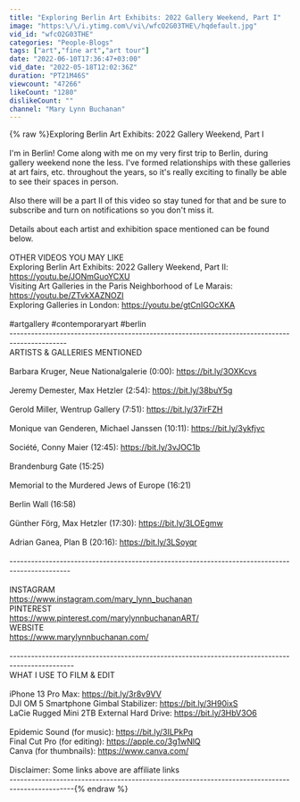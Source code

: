 ```yaml
---
title: "Exploring Berlin Art Exhibits: 2022 Gallery Weekend, Part I"
image: "https:\/\/i.ytimg.com\/vi\/wfcO2G03THE\/hqdefault.jpg"
vid_id: "wfcO2G03THE"
categories: "People-Blogs"
tags: ["art","fine art","art tour"]
date: "2022-06-10T17:36:47+03:00"
vid_date: "2022-05-18T12:02:36Z"
duration: "PT21M46S"
viewcount: "47266"
likeCount: "1280"
dislikeCount: ""
channel: "Mary Lynn Buchanan"
---
```

{% raw %}Exploring Berlin Art Exhibits: 2022 Gallery Weekend, Part I<br /><br />I'm in Berlin! Come along with me on my very first trip to Berlin, during gallery weekend none the less. I've formed relationships with these galleries at art fairs, etc. throughout the years, so it's really exciting to finally be able to see their spaces in person. <br /><br />Also there will be a part II of this video so stay tuned for that and be sure to subscribe and turn on notifications so you don't miss it. <br /><br />Details about each artist and exhibition space mentioned can be found below. <br /><br />OTHER VIDEOS YOU MAY LIKE <br />Exploring Berlin Art Exhibits: 2022 Gallery Weekend, Part II: <a rel="nofollow" target="blank" href="https://youtu.be/JONmGuoYCXU">https://youtu.be/JONmGuoYCXU</a><br />Visiting Art Galleries in the Paris Neighborhood of Le Marais: <a rel="nofollow" target="blank" href="https://youtu.be/ZTvkXAZNOZI">https://youtu.be/ZTvkXAZNOZI</a><br />Exploring Galleries in London: <a rel="nofollow" target="blank" href="https://youtu.be/gtCnIGOcXKA">https://youtu.be/gtCnIGOcXKA</a><br /><br />#artgallery #contemporaryart #berlin<br />----------------------------------------------------------------------------------------------<br />ARTISTS &amp; GALLERIES MENTIONED<br /><br />Barbara Kruger, Neue Nationalgalerie (0:00): <a rel="nofollow" target="blank" href="https://bit.ly/3OXKcvs">https://bit.ly/3OXKcvs</a><br /><br />Jeremy Demester, Max Hetzler (2:54): <a rel="nofollow" target="blank" href="https://bit.ly/38buY5g">https://bit.ly/38buY5g</a><br /><br />Gerold Miller, Wentrup Gallery (7:51): <a rel="nofollow" target="blank" href="https://bit.ly/37irFZH">https://bit.ly/37irFZH</a><br /><br />Monique van Genderen, Michael Janssen (10:11): <a rel="nofollow" target="blank" href="https://bit.ly/3ykfjvc">https://bit.ly/3ykfjvc</a><br /><br />Société, Conny Maier (12:45): <a rel="nofollow" target="blank" href="https://bit.ly/3vJOC1b">https://bit.ly/3vJOC1b</a><br /><br />Brandenburg Gate (15:25)<br /><br />Memorial to the Murdered Jews of Europe (16:21)<br /><br />Berlin Wall (16:58)<br /><br />Günther Förg, Max Hetzler (17:30): <a rel="nofollow" target="blank" href="https://bit.ly/3LOEgmw">https://bit.ly/3LOEgmw</a><br /><br />Adrian Ganea, Plan B (20:16): <a rel="nofollow" target="blank" href="https://bit.ly/3LSoyqr">https://bit.ly/3LSoyqr</a><br /><br />-----------------------------------------------------------------------------------------------<br /><br />INSTAGRAM<br /><a rel="nofollow" target="blank" href="https://www.instagram.com/mary_lynn_buchanan">https://www.instagram.com/mary_lynn_buchanan</a><br />PINTEREST<br /><a rel="nofollow" target="blank" href="https://www.pinterest.com/marylynnbuchananART/">https://www.pinterest.com/marylynnbuchananART/</a><br />WEBSITE<br /><a rel="nofollow" target="blank" href="https://www.marylynnbuchanan.com/">https://www.marylynnbuchanan.com/</a><br /><br />-------------------------------------­­---------------------------------------­-­-------------------<br />WHAT I USE TO FILM &amp; EDIT<br /><br />iPhone 13 Pro Max: <a rel="nofollow" target="blank" href="https://bit.ly/3r8v9VV">https://bit.ly/3r8v9VV</a><br />DJI OM 5 Smartphone Gimbal Stabilizer: <a rel="nofollow" target="blank" href="https://bit.ly/3H90ixS">https://bit.ly/3H90ixS</a><br />LaCie Rugged Mini 2TB External Hard Drive: <a rel="nofollow" target="blank" href="https://bit.ly/3HbV3O6">https://bit.ly/3HbV3O6</a><br /><br />Epidemic Sound (for music): <a rel="nofollow" target="blank" href="https://bit.ly/3ILPkPq">https://bit.ly/3ILPkPq</a><br />Final Cut Pro (for editing): <a rel="nofollow" target="blank" href="https://apple.co/3g1wNlQ">https://apple.co/3g1wNlQ</a><br />Canva (for thumbnails): <a rel="nofollow" target="blank" href="https://www.canva.com/">https://www.canva.com/</a><br /><br />Disclaimer: Some links above are affiliate links <br />-------------------------------------­­---------------------------------------­-­-------------------{% endraw %}
